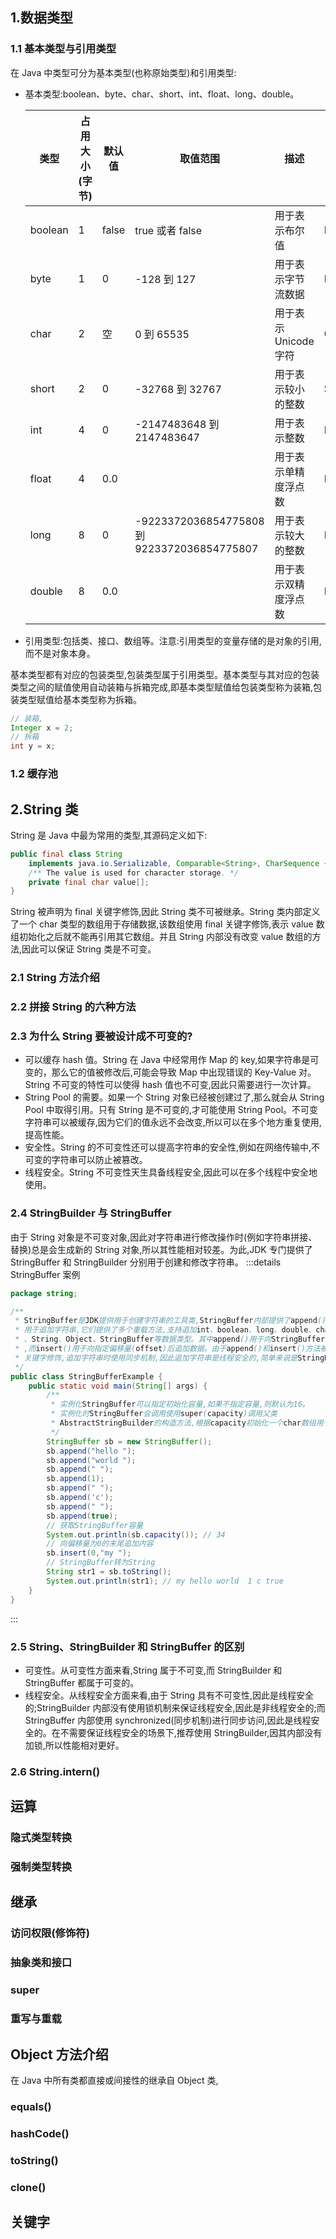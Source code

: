## 1.数据类型

### 1.1 基本类型与引用类型

在 Java 中类型可分为基本类型(也称原始类型)和引用类型:

- 基本类型:boolean、byte、char、short、int、float、long、double。

  | 类型    | 占用大小(字节) | 默认值 | 取值范围                                    | 描述                  | 包装类型 |
  | ------- | -------------- | ------ | ------------------------------------------- | --------------------- | -------- |
  | boolean | 1              | false  | true 或者 false                             | 用于表示布尔值        | Boolean  |
  | byte    | 1              | 0      | -128 到 127                                 | 用于表示字节流数据    | Byte     |
  | char    | 2              | 空     | 0 到 65535                                  | 用于表示 Unicode 字符 | Char     |
  | short   | 2              | 0      | -32768 到 32767                             | 用于表示较小的整数    | Short    |
  | int     | 4              | 0      | -2147483648 到 2147483647                   | 用于表示整数          | Integer  |
  | float   | 4              | 0.0    |                                             | 用于表示单精度浮点数  | Float    |
  | long    | 8              | 0      | -9223372036854775808 到 9223372036854775807 | 用于表示较大的整数    | Long     |
  | double  | 8              | 0.0    |                                             | 用于表示双精度浮点数  | Double   |

- 引用类型:包括类、接口、数组等。注意:引用类型的变量存储的是对象的引用,而不是对象本身。

基本类型都有对应的包装类型,包装类型属于引用类型。基本类型与其对应的包装类型之间的赋值使用自动装箱与拆箱完成,即基本类型赋值给包装类型称为装箱,包装类型赋值给基本类型称为拆箱。

```java
// 装箱,
Integer x = 2;
// 拆箱
int y = x;
```

### 1.2 缓存池

## 2.String 类

String 是 Java 中最为常用的类型,其源码定义如下:

```java
public final class String
    implements java.io.Serializable, Comparable<String>, CharSequence {
    /** The value is used for character storage. */
    private final char value[];
}
```

String 被声明为 final 关键字修饰,因此 String 类不可被继承。String 类内部定义了一个 char 类型的数组用于存储数据,该数组使用 final 关键字修饰,表示 value 数组初始化之后就不能再引用其它数组。并且 String 内部没有改变 value 数组的方法,因此可以保证 String 类是不可变。

### 2.1 String 方法介绍

### 2.2 拼接 String 的六种方法

### 2.3 为什么 String 要被设计成不可变的?

- 可以缓存 hash 值。String 在 Java 中经常用作 Map 的 key,如果字符串是可变的，那么它的值被修改后,可能会导致 Map 中出现错误的 Key-Value 对。String 不可变的特性可以使得 hash 值也不可变,因此只需要进行一次计算。
- String Pool 的需要。如果一个 String 对象已经被创建过了,那么就会从 String Pool 中取得引用。只有 String 是不可变的,才可能使用 String Pool。不可变字符串可以被缓存,因为它们的值永远不会改变,所以可以在多个地方重复使用,提高性能。
- 安全性。String 的不可变性还可以提高字符串的安全性,例如在网络传输中,不可变的字符串可以防止被篡改。
- 线程安全。String 不可变性天生具备线程安全,因此可以在多个线程中安全地使用。

### 2.4 StringBuilder 与 StringBuffer

由于 String 对象是不可变对象,因此对字符串进行修改操作时(例如字符串拼接、替换)总是会生成新的 String 对象,所以其性能相对较差。为此,JDK 专门提供了 StringBuffer 和 StringBuilder 分别用于创建和修改字符串。
:::details StringBuffer 案例

```java
package string;

/**
 * StringBuffer是JDK提供用于创建字符串的工具类,StringBuffer内部提供了append()和insert()
 * 用于追加字符串,它们提供了多个重载方法,支持追加int、boolean、long、double、char、char数组
 * 、String、Object、StringBuffer等数据类型。其中append()用于向StringBuffer末尾追加字符串
 * ,而insert()用于向指定偏移量(offset)后追加数据。由于append()和insert()方法被synchronized
 * 关键字修饰,追加字符串时使用同步机制,因此追加字符串是线程安全的,简单来说是StringBuffer安全的。
 */
public class StringBufferExample {
    public static void main(String[] args) {
        /**
         * 实例化StringBuffer可以指定初始化容量,如果不指定容量,则默认为16。
         * 实例化时StringBuffer会调用使用super(capacity)调用父类
         * AbstractStringBuilder的构造方法,根据capacity初始化一个char数组用于存储数据。
         */
        StringBuffer sb = new StringBuffer();
        sb.append("hello ");
        sb.append("world ");
        sb.append(" ");
        sb.append(1);
        sb.append(" ");
        sb.append('c');
        sb.append(" ");
        sb.append(true);
        // 获取StringBuffer容量
        System.out.println(sb.capacity()); // 34
        // 向偏移量为0的末尾追加内容
        sb.insert(0,"my ");
        // StringBuffer转为String
        String str1 = sb.toString();
        System.out.println(str1); // my hello world  1 c true
    }
}
```

:::

### 2.5 String、StringBuilder 和 StringBuffer 的区别

- 可变性。从可变性方面来看,String 属于不可变,而 StringBuilder 和 StringBuffer 都属于可变的。
- 线程安全。从线程安全方面来看,由于 String 具有不可变性,因此是线程安全的;StringBuilder 内部没有使用锁机制来保证线程安全,因此是非线程安全的;而 StringBuffer 内部使用 synchronized(同步机制)进行同步访问,因此是线程安全的。在不需要保证线程安全的场景下,推荐使用 StringBuilder,因其内部没有加锁,所以性能相对更好。

### 2.6 String.intern()

## 运算

### 隐式类型转换

### 强制类型转换

## 继承

### 访问权限(修饰符)

### 抽象类和接口

### super

### 重写与重载

## Object 方法介绍

在 Java 中所有类都直接或间接性的继承自 Object 类,

### equals()

### hashCode()

### toString()

### clone()

## 关键字
